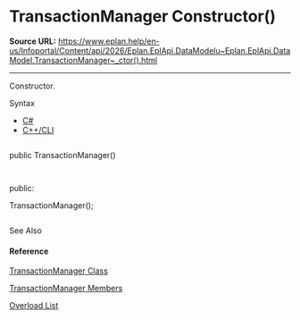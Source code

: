 # TransactionManager Constructor()

**Source URL:** https://www.eplan.help/en-us/Infoportal/Content/api/2026/Eplan.EplApi.DataModelu~Eplan.EplApi.DataModel.TransactionManager~_ctor().html

---

Constructor.

Syntax

- [C#](#i-syntax-CS)
- [C++/CLI](#i-syntax-CPP2005)

```
```
public TransactionManager()
```
```

```
```
public:
TransactionManager();
```
```



See Also

#### Reference

[TransactionManager Class](Eplan.EplApi.DataModelu~Eplan.EplApi.DataModel.TransactionManager.html)
  
[TransactionManager Members](Eplan.EplApi.DataModelu~Eplan.EplApi.DataModel.TransactionManager_members.html)
  
[Overload List](Eplan.EplApi.DataModelu~Eplan.EplApi.DataModel.TransactionManager~_ctor.html)